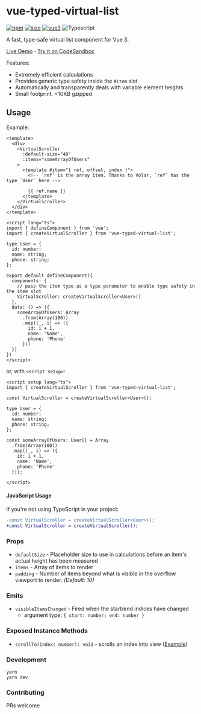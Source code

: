 # vue-typed-virtual-list

[![npm](https://img.shields.io/npm/v/vue-typed-virtual-list.svg)](https://npmjs.com/package/vue-typed-virtual-list) [![size](https://img.shields.io/bundlephobia/minzip/vue-typed-virtual-list?label=size)](https://bundlephobia.com/package/vue-typed-virtual-list) [![vue3](https://img.shields.io/badge/vue-3.x-blue.svg)](https://vuejs.org/) ![Typescript](https://img.shields.io/badge/TypeScript-007ACC?logo=typescript&logoColor=white)

A fast, type-safe virtual list component for Vue 3.

[Live Demo](https://bsssshhhhhhh.github.io/vue-typed-virtual-list/) **&middot;** [Try it on CodeSandbox](https://codesandbox.io/s/vue-typed-virtual-list-w26j1l?file=/src/App.vue)

Features:
- Extremely efficient calculations
- Provides generic type safety inside the `#item` slot
- Automatically and transparently deals with variable element heights
- Small footprint. <10KB gzipped



## Usage

Example:

```vue
<template>
  <div>
    <VirtualScroller
      :default-size="40"
      :items="someArrayOfUsers"
    >
      <template #item="{ ref, offset, index }">
        <!-- `ref` is the array item. Thanks to Volar, `ref` has the type `User` here -->

        {{ ref.name }}
      </template>
    </VirtualScroller>
  </div>
</template>

<script lang="ts">
import { defineComponent } from 'vue';
import { createVirtualScroller } from 'vue-typed-virtual-list';

type User = {
  id: number;
  name: string;
  phone: string;
};

export default defineComponent({
  components: {
    // pass the item type as a type parameter to enable type safety in the item slot
    VirtualScroller: createVirtualScroller<User>()
  },
  data: () => ({
    someArrayOfUsers: Array
      .from(Array(100))
      .map((_, i) => ({
        id: i + 1,
        name: 'Name',
        phone: 'Phone'
      }))
  })
})
</script>
```

or, with `<script setup>`:

```vue
<script setup lang="ts">
import { createVirtualScroller } from 'vue-typed-virtual-list';

const VirtualScroller = createVirtualScroller<User>();

type User = {
  id: number;
  name: string;
  phone: string;
};

const someArrayOfUsers: User[] = Array
  .from(Array(100))
  .map((_, i) => ({
    id: i + 1,
    name: 'Name',
    phone: 'Phone'
  }));

</script>
```

#### JavaScript Usage

If you're not using TypeScript in your project:

```diff
-const VirtualScroller = createVirtualScroller<User>();
+const VirtualScroller = createVirtualScroller();
```

### Props

- `defaultSize` - Placeholder size to use in calculations before an item's actual height has been measured
- `items` - Array of items to render
- `padding` - Number of items beyond what is visible in the overflow viewport to render. *(Default: 10)*

### Emits

- `visibleItemsChanged` - Fired when the start/end indices have changed
  - argument type: `{ start: number; end: number }`


### Exposed Instance Methods

-  `scrollTo(index: number): void` - scrolls an index into view ([Example](https://github.com/bsssshhhhhhh/vue-typed-virtual-list/blob/gh-pages-src/src/App.vue#L71-L78))




### Development

```
yarn
yarn dev
```

### Contributing

PRs welcome
